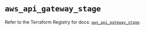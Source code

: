 # `aws_api_gateway_stage`

Refer to the Terraform Registry for docs: [`aws_api_gateway_stage`](https://registry.terraform.io/providers/hashicorp/aws/5.76.0/docs/resources/api_gateway_stage).
